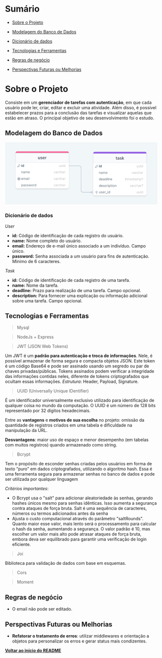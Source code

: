 # Sumário

- [Sobre o Projeto](#sobre-o-projeto)

- [Modelagem do Banco de Dados](#modelagem-do-banco-de-dados)

- [Dicionário de dados](#dicionário-de-dados)

- [Tecnologias e Ferramentas](#tecnologias-e-ferramentas)

- [Regras de negócio](#regras-de-negócio)

- [Perspectivas Futuras ou Melhorias](#perspectivas-futuras-ou-melhorias)


# Sobre o Projeto

Consiste em um **gerenciador de tarefas com autenticação**, em que cada usuário pode ler, criar, editar e excluir uma atividade. Além disso, é possível estabelecer prazos para a conclusão das tarefas e visualizar aquelas que estão em atraso. O principal objetivo de seu desenvolvimento foi o estudo.

## Modelagem do Banco de Dados
![Modelo conceitual do banco de dados](images/image.png)

### Dicionário de dados

*User*

- **id:** Código de identificação de cada registro do usuário.
- **name:** Nome completo do usuário.
- **email:** Endereço de e-mail único associado a um indivíduo. Campo único.
- **password:** Senha associada a um usuário para fins de autenticação. Mínimo de 6 caracteres.

*Task*

- **id:** Código de identificação de cada registro de uma tarefa.
- **name:** Nome da tarefa.
- **deadline:** Prazo para realização de uma tarefa. Campo opcional.
- **description:** Para fornecer uma explicação ou informação adicional sobre uma tarefa. Campo opcional.

## Tecnologias e Ferramentas

> Mysql

> NodeJs + Express

> JWT (JSON Web Tokens)

Um JWT é um **padrão para autenticação e troca de informações**. Nele, é possível armazenar de forma segura e compacta objetos JSON. Este token é um código Base64 e pode ser assinado usando um segredo ou par de chaves privadas/públicas. Tokens assinados podem verificar a integridade das informações contidas neles, diferente de tokens criptografados que ocultam essas informações. *Estrutura*: Header, Payload, Signature.

> UUID (Universally Unique IDentifier)

É um identificador universalmente exclusivo utilizado para identificação de qualquer coisa no mundo da computação. O UUID é um número de 128 bits representado por 32 dígitos hexadecimais. 

Entre as **vantagens** e **motivos de sua escolha** no projeto: omissão da quantidade de registros criados em uma tabela e dificuldade na manipulação da URL. 

**Desvantagens**: maior uso de espaço e menor desempenho (em tabelas com muitos registros) quando armazenado como string.

> Bcrypt

Tem o propósito de esconder senhas criadas pelos usuários em forma de texto “puro” em dados criptografados, utilizando o algoritmo hash.  Essa é uma ferramenta segura para armazenar senhas no banco de dados e pode ser utilizada por qualquer linguagem

*Critérios importantes*: 
* O Bcrypt usa o "salt" para adicionar aleatoriedade às senhas, gerando hashes únicos mesmo para senhas idênticas. Isso aumenta a segurança contra ataques de força bruta. Salt é uma sequência de caracteres, números ou termos adicionados antes da senha
* Ajusta o custo computacional através do parâmetro "saltRounds". Quanto maior esse valor, mais lento será o processamento para calcular o hash da senha, aumentando a segurança. O valor padrão é 10, mas escolher um valor mais alto pode atrasar ataques de força bruta, embora deva ser equilibrado para garantir uma verificação de login eficiente.

> Joi

Biblioteca para validação de dados com base em esquemas.

> Cors


> Moment

## Regras de negócio

* O email não pode ser editado.

## Perspectivas Futuras ou Melhorias

* **Refatorar o tratamento de erros**: utilizar middlewares e orientação a objetos para personalizar os erros e gerar status mais condizentes.

[**Voltar ao início do README**](#sobre-o-projeto)